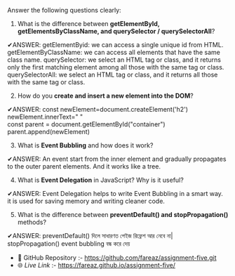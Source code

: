 Answer the following questions clearly:

1. What is the difference between **getElementById, getElementsByClassName, and querySelector / querySelectorAll**?

✔ANSWER:  getElementByid:         we can access a single unique id from HTML. 
          getElementByClassName: we can access all elements that have the same class name. 
          querySelector:         we select an HTML tag or class, and it returns only the first matching element among all those with the same tag or class. 
          querySelectorAll:      we select an HTML tag or class, and it returns all those with the same tag or class. 
          
       
2. How do you **create and insert a new element into the DOM**?

✔ANSWER: const newElement=document.createElement('h2')  
         newElement.innerText=" "  
         const parent =  document.getElementById("container")  
         parent.append(newElement)  

3. What is **Event Bubbling** and how does it work?

✔ANSWER:  An event start from the inner element and gradually propagates to the outer parent elements. And it works like a tree.  


4. What is **Event Delegation** in JavaScript? Why is it useful?  

✔ANSWER:  Event Delegation helps to write Event Bubbling in a smart way.   
          it is used for saving memory and writing cleaner code.   

        
5. What is the difference between **preventDefault() and stopPropagation()** methods?

✔ANSWER: preventDefault() দিলে সাধারণত পেইজ রিফ্রেশ আর নেবে না|  
         stopPropagation() event bubbling বন্ধ করে দেয়

- 📂 GitHub Repository :- https://github.com/fareaz/assignment-five.git
- 🌐 *Live Link*         :- https://fareaz.github.io/assignment-five/
